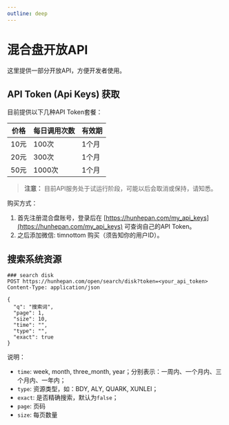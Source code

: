```yaml
---
outline: deep
---
```


# 混合盘开放API

这里提供一部分开放API，方便开发者使用。

## API Token (Api Keys) 获取

目前提供以下几种API Token套餐：

| 价格 | 每日调用次数 | 有效期 |
|------|-------------|--------|
| 10元 | 100次 | 1个月 |
| 20元 | 300次 | 1个月 |
| 50元 | 1000次 | 1个月 |

> **注意：** 目前API服务处于试运行阶段，可能以后会取消或保持，请知悉。

购买方式：

1. 首先注册混合盘账号，登录后在 [https://hunhepan.com/my_api_keys](https://hunhepan.com/my_api_keys) 可查询自己的API Token。
2. 之后添加微信: timnottom 购买（须告知你的用户ID）。

## 搜索系统资源

```http
### search disk
POST https://hunhepan.com/open/search/disk?token=<your_api_token>
Content-Type: application/json

{
  "q": "搜索词",
  "page": 1,
  "size": 10,
  "time": "",
  "type": "",
  "exact": true
}
```

说明：

- `time`: week, month, three_month, year；分别表示：一周内、一个月内、三个月内、一年内；
- `type`: 资源类型，如：BDY, ALY, QUARK, XUNLEI；
- `exact`: 是否精确搜索，默认为`false`；
- `page`: 页码
- `size`: 每页数量
